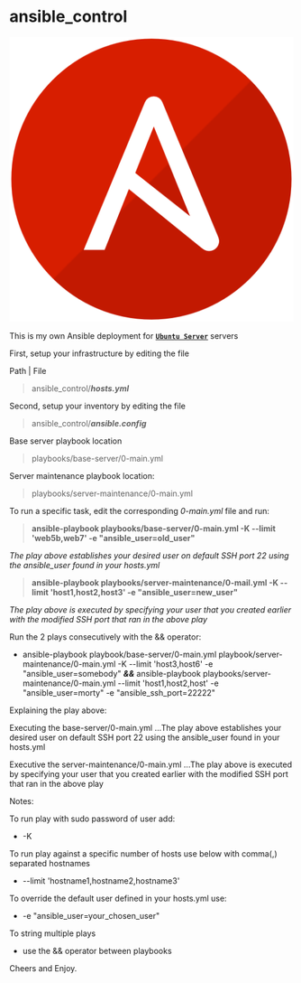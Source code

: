 # ansible_control

![alt text](https://github.com/ansible/logos/blob/main/vscode-ansible-logo/vscode-ansible.png "Logo Title Text 1")

This is my own Ansible deployment for <strong><ins>`Ubuntu Server`</ins></strong> servers

First, setup your infrastructure by editing the file

Path | File

  > ansible_control/<strong><em>hosts.yml</em></strong>

Second, setup your inventory by editing the file
  > ansible_control/<strong><em>ansible.config</em></strong>

Base server playbook location
  > playbooks/base-server/0-main.yml

Server maintenance playbook location:
  > playbooks/server-maintenance/0-main.yml

To run a specific task, edit the corresponding <em>0-main.yml</em> file and run:
  > <strong>ansible-playbook playbooks/base-server/0-main.yml -K --limit 'web5b,web7' -e "ansible_user=old_user"</strong>

<em>The play above establishes your desired user on default SSH port 22 using the ansible_user found in your hosts.yml</em>
  
  > <strong>ansible-playbook playbooks/server-maintenance/0-mail.yml -K --limit 'host1,host2,host3' -e "ansible_user=new_user"</strong>
  
<em>The play above is executed by specifying your user that you created earlier with the modified SSH port that ran in the above play</em>

Run the 2 plays consecutively with the && operator:

  * ansible-playbook playbook/base-server/0-main.yml playbook/server-maintenance/0-main.yml -K --limit 'host3,host6' -e "ansible_user=somebody" <strong><em>&&</em></strong> ansible-playbook playbooks/server-maintenance/0-main.yml --limit 'host1,host2,host' -e "ansible_user=morty" -e "ansible_ssh_port=22222"

Explaining the play above:

Executing the base-server/0-main.yml
...The play above establishes your desired user on default SSH port 22 using the ansible_user found in your hosts.yml

Executive the server-maintenance/0-main.yml
...The play above is executed by specifying your user that you created earlier with the modified SSH port that ran in the above play

Notes: 

To run play with sudo password of user add:
  * -K

To run play against a specific number of hosts use below  with comma(,) separated  hostnames
  * --limit 'hostname1,hostname2,hostname3'

To override the default user defined in your hosts.yml use:
  * -e "ansible_user=your_chosen_user"

To string multiple plays
  * use the && operator between playbooks

Cheers and Enjoy.
